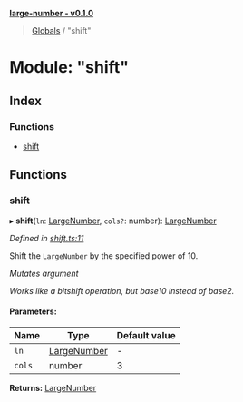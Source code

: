 **[large-number - v0.1.0](../README.md)**

> [Globals](../globals.md) / "shift"

# Module: "shift"

## Index

### Functions

* [shift](_shift_.md#shift)

## Functions

### shift

▸ **shift**(`ln`: [LargeNumber](../interfaces/_types_.largenumber.md), `cols?`: number): [LargeNumber](../interfaces/_types_.largenumber.md)

*Defined in [shift.ts:11](https://github.com/zimmed/large-number/blob/0e73db7/src/shift.ts#L11)*

Shift the `LargeNumber` by the specified power of 10.

*Mutates argument*

_Works like a bitshift operation, but base10 instead of base2._

#### Parameters:

Name | Type | Default value |
------ | ------ | ------ |
`ln` | [LargeNumber](../interfaces/_types_.largenumber.md) | - |
`cols` | number | 3 |

**Returns:** [LargeNumber](../interfaces/_types_.largenumber.md)
